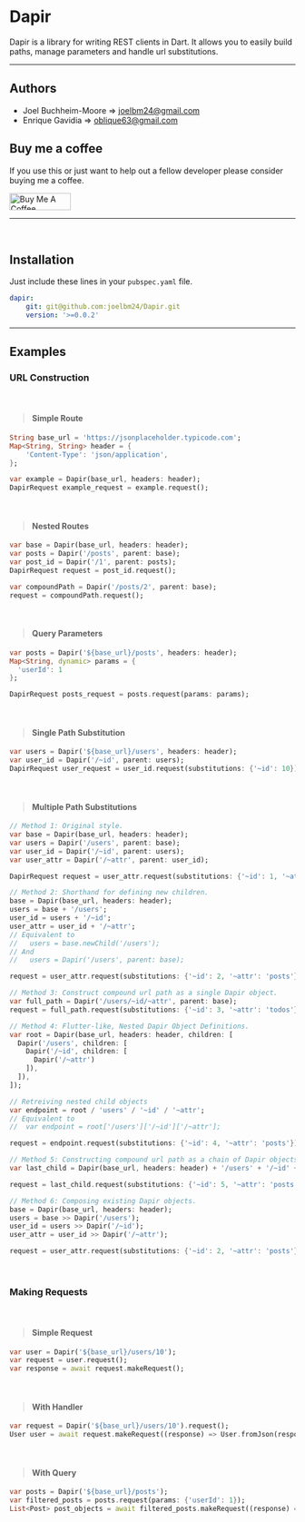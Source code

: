 # Dapir
Dapir is a library for writing REST clients in Dart. It allows you to easily build paths, manage parameters and handle url substitutions.
 
 ---

 ## Authors
* Joel Buchheim-Moore => joelbm24@gmail.com
* Enrique Gavidia => oblique63@gmail.com

## Buy me a coffee
If you use this or just want to help out a fellow developer please consider buying me a coffee.

<a href="https://www.buymeacoffee.com/onemorejoel" target="_blank"><img src="https://cdn.buymeacoffee.com/buttons/v2/arial-blue.png" alt="Buy Me A Coffee" style="height: 30px !important;width: 108px !important;" ></a>

 ---

<br />

## Installation
Just include these lines in your `pubspec.yaml` file.

```yaml
dapir:
    git: git@github.com:joelbm24/Dapir.git
    version: '>=0.0.2'
```

---

## Examples

### URL Construction

<br />

> #### Simple Route
```dart
String base_url = 'https://jsonplaceholder.typicode.com';
Map<String, String> header = {
    'Content-Type': 'json/application',
};

var example = Dapir(base_url, headers: header);
DapirRequest example_request = example.request();
```

<br />

> #### Nested Routes
```dart
var base = Dapir(base_url, headers: header);
var posts = Dapir('/posts', parent: base);
var post_id = Dapir('/1', parent: posts);
DapirRequest request = post_id.request();

var compoundPath = Dapir('/posts/2', parent: base);
request = compoundPath.request();
```

<br />

> #### Query Parameters
```dart
var posts = Dapir('${base_url}/posts', headers: header);
Map<String, dynamic> params = {
  'userId': 1
};

DapirRequest posts_request = posts.request(params: params);
```

<br />

> #### Single Path Substitution
```dart
var users = Dapir('${base_url}/users', headers: header);
var user_id = Dapir('/~id', parent: users);
DapirRequest user_request = user_id.request(substitutions: {'~id': 10});
```

<br />

> #### Multiple Path Substitutions
```dart
// Method 1: Original style.
var base = Dapir(base_url, headers: header);
var users = Dapir('/users', parent: base);
var user_id = Dapir('/~id', parent: users);
var user_attr = Dapir('/~attr', parent: user_id);

DapirRequest request = user_attr.request(substitutions: {'~id': 1, '~attr': 'posts'});

// Method 2: Shorthand for defining new children.
base = Dapir(base_url, headers: header);
users = base + '/users';
user_id = users + '/~id';
user_attr = user_id + '/~attr';
// Equivalent to
//   users = base.newChild('/users');
// And
//   users = Dapir('/users', parent: base);

request = user_attr.request(substitutions: {'~id': 2, '~attr': 'posts'});

// Method 3: Construct compound url path as a single Dapir object.
var full_path = Dapir('/users/~id/~attr', parent: base);
request = full_path.request(substitutions: {'~id': 3, '~attr': 'todos'});

// Method 4: Flutter-like, Nested Dapir Object Definitions.
var root = Dapir(base_url, headers: header, children: [
  Dapir('/users', children: [
    Dapir('/~id', children: [
      Dapir('/~attr')
    ]),
  ]),
]);

// Retreiving nested child objects
var endpoint = root / 'users' / '~id' / '~attr';
// Equivalent to
//  var endpoint = root['/users']['/~id']['/~attr'];

request = endpoint.request(substitutions: {'~id': 4, '~attr': 'posts'});

// Method 5: Constructing compound url path as a chain of Dapir objects.
var last_child = Dapir(base_url, headers: header) + '/users' + '/~id' + '/~attr';

request = last_child.request(substitutions: {'~id': 5, '~attr': 'posts'});

// Method 6: Composing existing Dapir objects.
base = Dapir(base_url, headers: header);
users = base >> Dapir('/users');
user_id = users >> Dapir('/~id');
user_attr = user_id >> Dapir('/~attr');

request = user_attr.request(substitutions: {'~id': 2, '~attr': 'posts'});
  ```

<br />

### Making Requests

<br />

> #### Simple Request
```dart
var user = Dapir('${base_url}/users/10');
var request = user.request();
var response = await request.makeRequest();
```

<br />

> #### With Handler
```dart
var request = Dapir('${base_url}/users/10').request();
User user = await request.makeRequest((response) => User.fromJson(response));
```

<br />

> #### With Query
```dart
var posts = Dapir('${base_url}/posts');
var filtered_posts = posts.request(params: {'userId': 1});
List<Post> post_objects = await filtered_posts.makeRequest((response) => Post.fromJsonArray(response));
```
